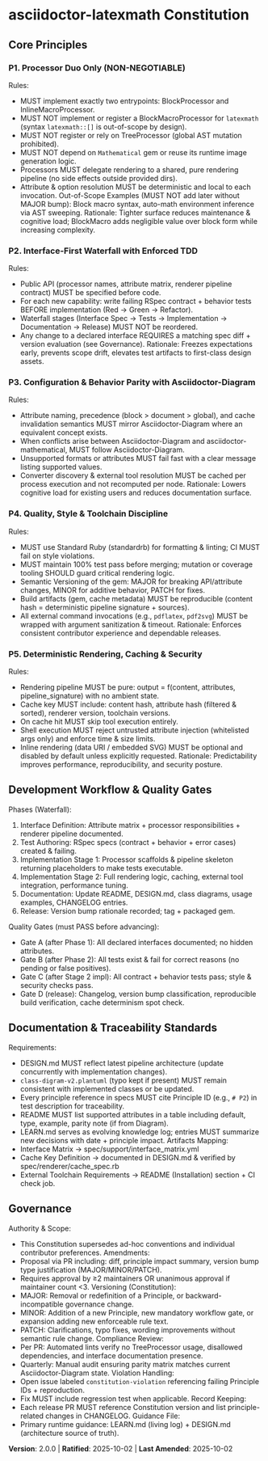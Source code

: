 <!--
Sync Impact Report
Version: 1.0.0 -> 2.0.0
Modified Principles:
	P1 Processor Trio Only -> P1 Processor Duo Only (No BlockMacro / No TreeProcessor / No Mathematical Gem)
Added Principles: none
Removed Principles: none
Sections Added: none
Sections Removed: none
Templates Updated:
	.specify/templates/plan-template.md ✅ (P1 wording + version ref)
	.specify/templates/spec-template.md ✅ (version ref)
	.specify/templates/tasks-template.md ✅ (removed BlockMacro tasks, renumbered)
	.specify/templates/agent-file-template.md ⚠ (generic, no change required)
Follow-up TODOs: none
Rationale: Removal of BlockMacroProcessor support is a backward-incompatible scope contraction → MAJOR bump.
-->

# asciidoctor-latexmath Constitution

## Core Principles

### P1. Processor Duo Only (NON-NEGOTIABLE)
Rules:
- MUST implement exactly two entrypoints: BlockProcessor and InlineMacroProcessor.
- MUST NOT implement or register a BlockMacroProcessor for `latexmath` (syntax `latexmath::[]` is out-of-scope by design).
- MUST NOT register or rely on TreeProcessor (global AST mutation prohibited).
- MUST NOT depend on `Mathematical` gem or reuse its runtime image generation logic.
- Processors MUST delegate rendering to a shared, pure rendering pipeline (no side effects outside provided dirs).
- Attribute & option resolution MUST be deterministic and local to each invocation.
Out-of-Scope Examples (MUST NOT add later without MAJOR bump): Block macro syntax, auto-math environment inference via AST sweeping.
Rationale: Tighter surface reduces maintenance & cognitive load; BlockMacro adds negligible value over block form while increasing complexity.

### P2. Interface-First Waterfall with Enforced TDD
Rules:
- Public API (processor names, attribute matrix, renderer pipeline contract) MUST be specified before code.
- For each new capability: write failing RSpec contract + behavior tests BEFORE implementation (Red → Green → Refactor).
- Waterfall stages (Interface Spec → Tests → Implementation → Documentation → Release) MUST NOT be reordered.
- Any change to a declared interface REQUIRES a matching spec diff + version evaluation (see Governance).
Rationale: Freezes expectations early, prevents scope drift, elevates test artifacts to first-class design assets.

### P3. Configuration & Behavior Parity with Asciidoctor-Diagram
Rules:
- Attribute naming, precedence (block > document > global), and cache invalidation semantics MUST mirror
	Asciidoctor-Diagram where an equivalent concept exists.
- When conflicts arise between Asciidoctor-Diagram and asciidoctor-mathematical, MUST follow Asciidoctor-Diagram.
- Unsupported formats or attributes MUST fail fast with a clear message listing supported values.
- Converter discovery & external tool resolution MUST be cached per process execution and not recomputed per node.
Rationale: Lowers cognitive load for existing users and reduces documentation surface.

### P4. Quality, Style & Toolchain Discipline
Rules:
- MUST use Standard Ruby (standardrb) for formatting & linting; CI MUST fail on style violations.
- MUST maintain 100% test pass before merging; mutation or coverage tooling SHOULD guard critical rendering logic.
- Semantic Versioning of the gem: MAJOR for breaking API/attribute changes, MINOR for additive behavior, PATCH for fixes.
- Build artifacts (gem, cache metadata) MUST be reproducible (content hash = deterministic pipeline signature + sources).
- All external command invocations (e.g., `pdflatex`, `pdf2svg`) MUST be wrapped with argument sanitization & timeout.
Rationale: Enforces consistent contributor experience and dependable releases.

### P5. Deterministic Rendering, Caching & Security
Rules:
- Rendering pipeline MUST be pure: output = f(content, attributes, pipeline_signature) with no ambient state.
- Cache key MUST include: content hash, attribute hash (filtered & sorted), renderer version, toolchain versions.
- On cache hit MUST skip tool execution entirely.
- Shell execution MUST reject untrusted attribute injection (whitelisted args only) and enforce time & size limits.
- Inline rendering (data URI / embedded SVG) MUST be optional and disabled by default unless explicitly requested.
Rationale: Predictability improves performance, reproducibility, and security posture.

## Development Workflow & Quality Gates
Phases (Waterfall):
1. Interface Definition: Attribute matrix + processor responsibilities + renderer pipeline documented.
2. Test Authoring: RSpec specs (contract + behavior + error cases) created & failing.
3. Implementation Stage 1: Processor scaffolds & pipeline skeleton returning placeholders to make tests executable.
4. Implementation Stage 2: Full rendering logic, caching, external tool integration, performance tuning.
5. Documentation: Update README, DESIGN.md, class diagrams, usage examples, CHANGELOG entries.
6. Release: Version bump rationale recorded; tag + packaged gem.

Quality Gates (must PASS before advancing):
- Gate A (after Phase 1): All declared interfaces documented; no hidden attributes.
- Gate B (after Phase 2): All tests exist & fail for correct reasons (no pending or false positives).
- Gate C (after Stage 2 impl): All contract + behavior tests pass; style & security checks pass.
- Gate D (release): Changelog, version bump classification, reproducible build verification, cache determinism spot check.

## Documentation & Traceability Standards
Requirements:
- DESIGN.md MUST reflect latest pipeline architecture (update concurrently with implementation changes).
- `class-digram-v2.plantuml` (typo kept if present) MUST remain consistent with implemented classes or be updated.
- Every principle reference in specs MUST cite Principle ID (e.g., `# P2`) in test description for traceability.
- README MUST list supported attributes in a table including default, type, example, parity note (if from Diagram).
- LEARN.md serves as evolving knowledge log; entries MUST summarize new decisions with date + principle impact.
Artifacts Mapping:
- Interface Matrix → spec/support/interface_matrix.yml
- Cache Key Definition → documented in DESIGN.md & verified by spec/renderer/cache_spec.rb
- External Toolchain Requirements → README (Installation) section + CI check job.

## Governance
Authority & Scope:
- This Constitution supersedes ad-hoc conventions and individual contributor preferences.
Amendments:
- Proposal via PR including: diff, principle impact summary, version bump type justification (MAJOR/MINOR/PATCH).
- Requires approval by ≥2 maintainers OR unanimous approval if maintainer count <3.
Versioning (Constitution):
- MAJOR: Removal or redefinition of a Principle, or backward-incompatible governance change.
- MINOR: Addition of a new Principle, new mandatory workflow gate, or expansion adding new enforceable rule text.
- PATCH: Clarifications, typo fixes, wording improvements without semantic rule change.
Compliance Review:
- Per PR: Automated lints verify no TreeProcessor usage, disallowed dependencies, and interface documentation presence.
- Quarterly: Manual audit ensuring parity matrix matches current Asciidoctor-Diagram state.
Violation Handling:
- Open issue labeled `constitution-violation` referencing failing Principle IDs + reproduction.
- Fix MUST include regression test when applicable.
Record Keeping:
- Each release PR MUST reference Constitution version and list principle-related changes in CHANGELOG.
Guidance File:
- Primary runtime guidance: LEARN.md (living log) + DESIGN.md (architecture source of truth).

**Version**: 2.0.0 | **Ratified**: 2025-10-02 | **Last Amended**: 2025-10-02
